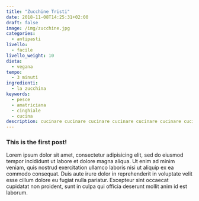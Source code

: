 ```yaml
---
title: "Zucchine Tristi"
date: 2018-11-08T14:25:31+02:00
draft: false
image: /img/zucchine.jpg
categories:
  - antipasti
livello:
  - facile
livello_weight: 10
dieta:
  - vegana
tempo:
  - 3 minuti
ingredienti:
  - la zucchina
keywords:
  - pesce
  - amatriciana
  - cinghiale
  - cucina
description: cucinare cucinare cucinare cucinare cucinare cucinare cucinare cucinare
---
```

### This is the first post!

Lorem ipsum dolor sit amet, consectetur adipisicing elit, sed do eiusmod tempor incididunt ut labore et dolore magna aliqua. Ut enim ad minim veniam, quis nostrud exercitation ullamco laboris nisi ut aliquip ex ea commodo consequat. Duis aute irure dolor in reprehenderit in voluptate velit esse cillum dolore eu fugiat nulla pariatur. Excepteur sint occaecat cupidatat non proident, sunt in culpa qui officia deserunt mollit anim id est laborum.
